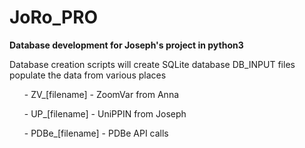# JoRo_PRO
<strong>Database development for Joseph's project in python3 </strong>


Database creation scripts will create SQLite database
DB_INPUT files populate the data from various places
<ul> - ZV_[filename] - ZoomVar from Anna</ul>
<ul> - UP_[filename] - UniPPIN from Joseph</ul>
<ul> - PDBe_[filename] - PDBe API calls</ul>
